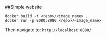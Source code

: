 ##Simple website 

```
docker build -t <repo>/<image_name> .
docker run -p 8080:8080 <repo>/<image_name>
```

Then navigate to: `http://localhost:8080/`